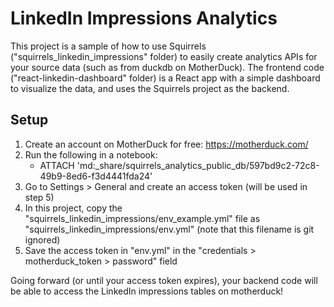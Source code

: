 # LinkedIn Impressions Analytics

This project is a sample of how to use Squirrels ("squirrels_linkedin_impressions" folder) to easily create analytics APIs for your source data (such as from duckdb on MotherDuck). The frontend code ("react-linkedin-dashboard" folder) is a React app with a simple dashboard to visualize the data, and uses the Squirrels project as the backend.

## Setup

1. Create an account on MotherDuck for free: https://motherduck.com/
2. Run the following in a notebook:
    - ATTACH 'md:_share/squirrels_analytics_public_db/597bd9c2-72c8-49b9-8ed6-f3d4441fda24'
3. Go to Settings > General and create an access token (will be used in step 5)
4. In this project, copy the "squirrels_linkedin_impressions/env_example.yml" file as "squirrels_linkedin_impressions/env.yml" (note that this filename is git ignored)
5. Save the access token in "env.yml" in the "credentials > motherduck_token > password" field

Going forward (or until your access token expires), your backend code will be able to access the LinkedIn impressions tables on motherduck!
